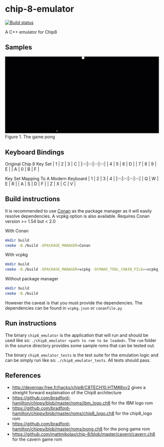 # chip-8-emulator
[![Build status](https://ci.appveyor.com/api/projects/status/en14124l452s7jbx?svg=true)](https://ci.appveyor.com/project/william-swy/chip-8-emulator)

A C++ emulator for Chip8

## Samples
![pong](samples/Pong.gif)
Figure 1. The game pong

## Keyboard Bindings

Original Chip 8 Key Set
| 1 | 2 | 3 | C |
|:-:|:-:|:-:|:-:|
| 4 | 5 | 6 | D |
| 7 | 8 | 9 | E |
| A | 0 | B | F |

Key Set Mapping To A Modern Keyboard
| 1 | 2 | 3 | 4 |
|:-:|:-:|:-:|:-:|
| Q | W | E | R |
| A | S | D | F |
| Z | X | C | V |


## Build instructions
It is recommended to use [Conan](https://github.com/conan-io/conan) as the package manager as it will easily resolve dependencies.
A vcpkg option is also available. Requires Conan version >= 1.54 but < 2.0

With Conan
```sh
mkdir build
cmake -B./build -DPACKAGE_MANAGER=Conan
```

With vcpkg
```sh
mkdir build
cmake -B./build -DPACKAGE_MANAGER=vcpkg -DCMAKE_TOOL_CHAIN_FILE=<vcpkg_install_dir/scripts/buildsystems/vcpkg.cmake>
```

Without package manager
```sh
mkdir build
cmake -B./build
```
However the caveat is that you must provide the dependencies. The dependencies can be found in `vcpkg.json` or `conanfile.py`

## Run instructions
The binary `chip8_emulator` is the application that will run and should be used like so: `./chip8_emulator <path to rom to be loaded>`. The `rom` folder in the source directory provides some sample roms that can be tested out.

The binary `chip8_emulator_tests` is the test suite for the emulation logic and can be simply run like so: `./chip8_emulator_tests`. All tests should pass.

## References
- http://devernay.free.fr/hacks/chip8/C8TECH10.HTM#8xy2 gives a streight forward explaination of the Chip8 architecture
- https://github.com/bradford-hamilton/chippy/blob/master/roms/ibm_logo.ch8 for the IBM logo rom
- https://github.com/bradford-hamilton/chippy/blob/master/roms/chip8_logo.ch8 for the chip8_logo rom
- https://github.com/bradford-hamilton/chippy/blob/master/roms/pong.ch8 for the pong game rom
- https://github.com/mattmikolay/chip-8/blob/master/cavern/cavern.ch8 for the cavern game rom
